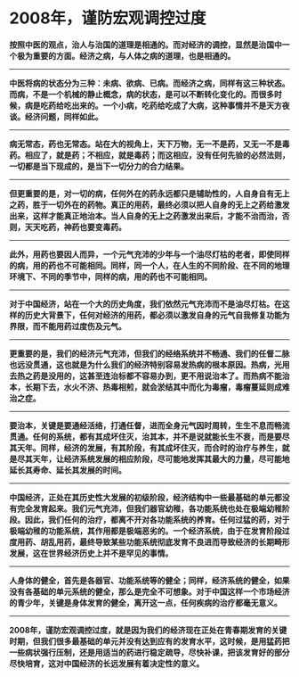 2008年，谨防宏观调控过度
====



**按照中医的观点，治人与治国的道理是相通的。而对经济的调控，显然是治国中一个极为重要的方面。经济之病，与人体之病的道理，也是相通的。**

** **

**中医将病的状态分为三种：未病、欲病、已病。而经济之病，同样有这三种状态。而病，不是一个机械的静止概念，病的状态，是可以不断转化变化的。而很多时候，病是吃药给吃出来的。一个小病，吃药给吃成了大病，这种事情并不是天方夜谈。经济问题，同样如此。**

** **

**病无常态，药也无常态。站在大的视角上，天下万物，无一不是药，又无一不是毒药。相应了，就是药；不相应，就是毒药；而这相应，没有任何先验的必然法则，一切都是当下现成的，是当下一切分力的合力结果。**

** **

**但更重要的是，对一切的病，任何外在的药永远都只是辅助性的，人自身自有无上之药，胜于一切外在的药物。真正的用药，最终必须以把人自身的无上之药给激发出来，这样才能真正地治本。当人自身的无上之药激发出来后，才能不治而治，否则，天天吃药，神药也要变毒药。**

** **

**此外，用药也要因人而异，一个元气充沛的少年与一个油尽灯枯的老者，即使同样的病，用的药也不可能相同。同样，同一个人，在人生的不同阶段、在不同的地理环境下、不同的季节中，同样的病，用的药也不可能相同。**

** **

**对于中国经济，站在一个大的历史角度，我们依然元气充沛而不是油尽灯枯。在这样的历史大背景下，任何对经济的用药，都必须以激发自身的元气自我修复功能为界限，而不能用药过度伤及元气。**

** **

**更重要的是，我们的经济元气充沛，但我们的经络系统并不畅通、我们的任督二脉也远没贯通，这也就是为什么我们的经济特别容易发热病的根本原因。热病，光用去热之药是没用的，这甚至连治标都不容易办到，更不用说治本了。而热病不能治本，长期下去，水火不济、热毒相煎，就会淤结其中而化为毒瘤，毒瘤蔓延则成难治之症。**

** **

**要治本，关键是要通经活络，打通任督，进而全身元气因时周转，生生不息而畅流贯通。任何的系统，都有其成坏住灭，治其本，并不是说就能长生不衰，而是要尽其天年。同样，经济的发展，有其阶段，有其成坏住灭，而合时的治疗与养生，就是尽其天年，让经济系统发展的相应阶段，尽可能地发挥其最大的力量，尽可能地延长其寿命、延长其发展的时间。**

** **

**中国经济，正处在其历史性大发展的初级阶段，经济结构中一些最基础的单元都没有完全发育起来。我们元气充沛，但我们器官幼稚，各功能系统也处在极端幼稚阶段。因此，我们任何的治疗，都离不开对各功能系统的养育。任何过猛的药，对于极端幼稚的功能系统，其作用都是极端恶劣的。一个经济系统，由于在发育阶段过度用药、胡乱用药，最终导致某些功能系统彻底发育不良进而导致经济的长期畸形发展，这在世界经济历史上并不是罕见的事情。**

** **

**人身体的健全，首先是各器官、功能系统等的健全；同样，经济系统的健全，如果没有各基础的单元系统的健全，那么是完全不可想象。对于中国这样一个市场经济的青少年，关键是身体发育的健全，离开这一点，任何疾病的治疗都毫无意义。**

** **

**2008年，谨防宏观调控过度，就是因为我们的经济现在正处在青春期发育的关键时期，但我们很多最基础的单元并没有达到应有的发育水平，这时候，是用猛药把一些病状强行压制，还是用适当的药进行稳定疏导，尽快补课，把该发育好的部分尽快培育，这对中国经济的长远发展有着决定性的意义。**
